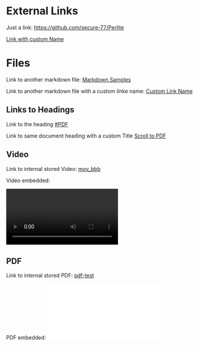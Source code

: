 
# External Links

Just a link: https://github.com/secure-77/Perlite

[Link with custom Name](https://github.com/secure-77/Perlite)


# Files

Link to another markdown file: [Markdown Samples](Markdown%20Samples.md)

Link to another markdown file with a custom linke name: [Custom Link Name](Markdown%20Samples.md)


## Links to Headings

Link to the heading [#PDF](#PDF)

Link to same document heading with a custom Title [Scroll to PDF](#PDF) 


## Video

Link to internal stored Video: [mov_bbb](mov_bbb.mp4)

Video embedded:

![mov_bbb](mov_bbb.mp4)

## PDF

Link to internal stored PDF: [pdf-test](pdf-test.pdf)

PDF embedded: ![pdf-test](pdf-test.pdf)
